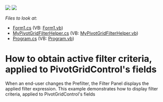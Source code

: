 <!-- default badges list -->
[![](https://img.shields.io/badge/Open_in_DevExpress_Support_Center-FF7200?style=flat-square&logo=DevExpress&logoColor=white)](https://supportcenter.devexpress.com/ticket/details/E1999)
[![](https://img.shields.io/badge/📖_How_to_use_DevExpress_Examples-e9f6fc?style=flat-square)](https://docs.devexpress.com/GeneralInformation/403183)
<!-- default badges end -->
<!-- default file list -->
*Files to look at*:

* [Form1.cs](./CS/WindowsApplication1/Form1.cs) (VB: [Form1.vb](./VB/WindowsApplication1/Form1.vb))
* [MyPivotGridFilterHelper.cs](./CS/WindowsApplication1/MyPivotGridFilterHelper.cs) (VB: [MyPivotGridFilterHelper.vb](./VB/WindowsApplication1/MyPivotGridFilterHelper.vb))
* [Program.cs](./CS/WindowsApplication1/Program.cs) (VB: [Program.vb](./VB/WindowsApplication1/Program.vb))
<!-- default file list end -->
# How to obtain active filter criteria, applied to PivotGridControl's fields


<p>When an end-user changes the Prefilter, the Filter Panel displays the applied filter expression. This example demonstrates how to display filter criteria, applied to PivotGridControl's fields</p>

<br/>


